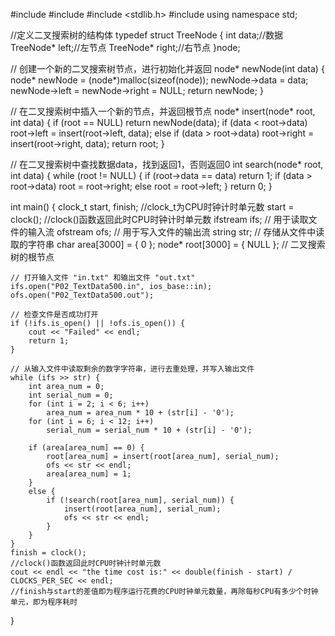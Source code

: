 

#include <iostream>
#include <fstream>
#include <stdlib.h>
#include <string>
using namespace std;

//定义二叉搜索树的结构体
typedef struct TreeNode {
	int data;//数据
	TreeNode* left;//左节点
	TreeNode* right;//右节点
}node;

// 创建一个新的二叉搜索树节点，进行初始化并返回
node* newNode(int data) {
	node* newNode = (node*)malloc(sizeof(node));
	newNode->data = data;
	newNode->left = newNode->right = NULL;
	return newNode;
}

// 在二叉搜索树中插入一个新的节点，并返回根节点
node* insert(node* root, int data) {
	if (root == NULL)
		return newNode(data);
	if (data < root->data)
		root->left = insert(root->left, data);
	else if (data > root->data)
		root->right = insert(root->right, data);
	return root;
}

// 在二叉搜索树中查找数据data，找到返回1，否则返回0
int search(node* root, int data) {
	while (root != NULL) {
		if (root->data == data)
			return 1;
		if (data > root->data)
			root = root->right;
		else
			root = root->left;
	}
	return 0;
}

int main() {
	clock_t start, finish;
	//clock_t为CPU时钟计时单元数
	start = clock();
	//clock()函数返回此时CPU时钟计时单元数
	ifstream ifs;        // 用于读取文件的输入流
	ofstream ofs;        // 用于写入文件的输出流
	string str;          // 存储从文件中读取的字符串
	char area[3000] = { 0 };
	node* root[3000] = { NULL };   // 二叉搜索树的根节点

	// 打开输入文件 "in.txt" 和输出文件 "out.txt"
	ifs.open("P02_TextData500.in", ios_base::in);
	ofs.open("P02_TextData500.out");

	// 检查文件是否成功打开
	if (!ifs.is_open() || !ofs.is_open()) {
		cout << "Failed" << endl;
		return 1;
	}

	// 从输入文件中读取剩余的数字字符串，进行去重处理，并写入输出文件
	while (ifs >> str) {
		int area_num = 0;
		int serial_num = 0;
		for (int i = 2; i < 6; i++)
			area_num = area_num * 10 + (str[i] - '0');
		for (int i = 6; i < 12; i++)
			serial_num = serial_num * 10 + (str[i] - '0');

		if (area[area_num] == 0) {
			root[area_num] = insert(root[area_num], serial_num);
			ofs << str << endl;
			area[area_num] = 1;
		}
		else {
			if (!search(root[area_num], serial_num)) {
				insert(root[area_num], serial_num);
				ofs << str << endl;
			}
		}
	}
	finish = clock();
	//clock()函数返回此时CPU时钟计时单元数
	cout << endl << "the time cost is:" << double(finish - start) / CLOCKS_PER_SEC << endl;
	//finish与start的差值即为程序运行花费的CPU时钟单元数量，再除每秒CPU有多少个时钟单元，即为程序耗时

}
